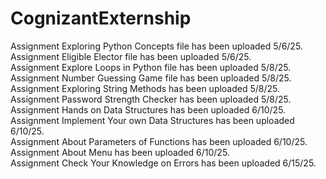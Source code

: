 # CognizantExternship
Assignment Exploring Python Concepts file has been uploaded 5/6/25.\
Assignment Eligible Elector file has been uploaded 5/6/25. \
Assignment Explore Loops in Python file has been uploaded 5/8/25. \
Assignment Number Guessing Game file has been uploaded 5/8/25. \
Assignment Exploring String Methods has been uploaded 5/8/25. \
Assignment Password Strength Checker has been uploaded 5/8/25.\
Assignment Hands on Data Structures has been uploaded 6/10/25. \
Assignment Implement Your own Data Structures has been uploaded 6/10/25.\
Assignment About Parameters of Functions has been uploaded 6/10/25.\
Assignment About Menu has been uploaded 6/10/25.\
Assignment Check Your Knowledge on Errors has been uploaded 6/15/25.

